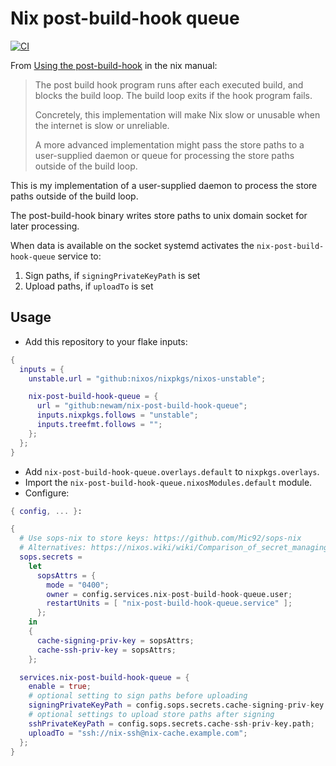 # Nix post-build-hook queue

[![CI](https://github.com/newAM/nix-post-build-hook-queue/workflows/CI/badge.svg)](https://github.com/newAM/nix-post-build-hook-queue/actions)

From [Using the post-build-hook] in the nix manual:

> The post build hook program runs after each executed build, and blocks the build loop. The build loop exits if the hook program fails.
>
> Concretely, this implementation will make Nix slow or unusable when the internet is slow or unreliable.
>
> A more advanced implementation might pass the store paths to a user-supplied daemon or queue for processing the store paths outside of the build loop.

This is my implementation of a user-supplied daemon to process the store paths outside of the build loop.

The post-build-hook binary writes store paths to unix domain socket for later processing.

When data is available on the socket systemd activates the `nix-post-build-hook-queue` service to:

1. Sign paths, if `signingPrivateKeyPath` is set
2. Upload paths, if `uploadTo` is set

## Usage

- Add this repository to your flake inputs:

```nix
{
  inputs = {
    unstable.url = "github:nixos/nixpkgs/nixos-unstable";

    nix-post-build-hook-queue = {
      url = "github:newam/nix-post-build-hook-queue";
      inputs.nixpkgs.follows = "unstable";
      inputs.treefmt.follows = "";
    };
  };
}
```

- Add `nix-post-build-hook-queue.overlays.default` to `nixpkgs.overlays`.
- Import the `nix-post-build-hook-queue.nixosModules.default` module.
- Configure:

```nix
{ config, ... }:

{
  # Use sops-nix to store keys: https://github.com/Mic92/sops-nix
  # Alternatives: https://nixos.wiki/wiki/Comparison_of_secret_managing_schemes
  sops.secrets =
    let
      sopsAttrs = {
        mode = "0400";
        owner = config.services.nix-post-build-hook-queue.user;
        restartUnits = [ "nix-post-build-hook-queue.service" ];
      };
    in
    {
      cache-signing-priv-key = sopsAttrs;
      cache-ssh-priv-key = sopsAttrs;
    };

  services.nix-post-build-hook-queue = {
    enable = true;
    # optional setting to sign paths before uploading
    signingPrivateKeyPath = config.sops.secrets.cache-signing-priv-key.path;
    # optional settings to upload store paths after signing
    sshPrivateKeyPath = config.sops.secrets.cache-ssh-priv-key.path;
    uploadTo = "ssh://nix-ssh@nix-cache.example.com";
  };
}
```

[Using the post-build-hook]: https://nixos.org/manual/nix/stable/advanced-topics/post-build-hook.html#implementation-caveats
